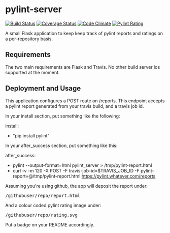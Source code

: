 pylint-server
====
[![Build Status](https://travis-ci.org/drivet/pylint-server.svg?branch=master)](https://travis-ci.org/drivet/pylint-server)
[![Coverage Status](https://coveralls.io/repos/drivet/pylint-server/badge.svg?branch=master)](https://coveralls.io/r/drivet/pylint-server?branch=master)
[![Code Climate](https://codeclimate.com/github/drivet/pylint-server/badges/gpa.svg)](https://codeclimate.com/github/drivet/pylint-server)
[![Pylint Rating](https://pylint.desmondrivet.com/drivet/pylint-server/rating.svg)](https://pylint.desmondrivet.com/drivet/pylint-server/report.html)

A small Flask application to keep keep track of pylint reports and ratings
on a per-repository basis.

## Requirements

The two main requirements are Flask and Travis.  No other build server ios
supported at the moment.

## Deployment and Usage

This application configures a POST route on /reports.  This endpoint accepts
a pylint report generated from your travis build, and a travis job id.

In your install section, put something like the following:

install:
  - "pip install pylint"

In your after_success section, put something like this:

after_success:
  - pylint --output-format=html pylint_server > /tmp/pylint-report.html
  - curl -v -m 120 -X POST -F travis-job-id=$TRAVIS_JOB_ID -F pylint-report=@/tmp/pylint-report.html https://pylint.whatever.com/reports

Assuming you're using github, the app will deposit the report under:

<pre>
/githubuser/repo/report.html
</pre>

And a colour coded pylint rating image under:

<pre>
/githubuser/repo/rating.svg
</pre>

Put a badge on your README accordingly.
